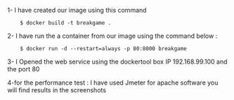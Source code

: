 1- I have created our image using this command 

        $ docker build -t breakgame .

2- I have  run the a container from our  image using the command below : 

        $ docker run -d --restart=always -p 80:8000 breakgame 
3- I Opened the web service using the dockertool box IP 192.168.99.100 and the port 80  

4-for the performance test : I have used Jmeter for apache software you will find results in the screenshots 